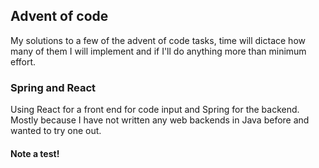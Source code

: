 ## Advent of code  
My solutions to a few of the advent of code tasks, time will dictace how many of them I will implement and if I'll do anything more than minimum effort.

### Spring and React
Using React for a front end for code input and Spring for the backend. Mostly because I have not written any web backends in Java before and wanted to try one out.

#### Note a test!
